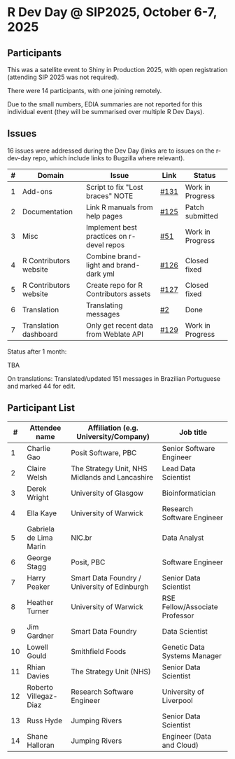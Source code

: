 R Dev Day @ SIP2025, October 6-7, 2025
================

## Participants

This was a satellite event to Shiny in Production 2025, with open registration (attending SIP 2025 was not required).

There were 14 participants, with one joining remotely.

Due to the small numbers, EDIA summaries are not reported for this individual event (they will be summarised over multiple R Dev Days).

## Issues

16 issues were addressed during the Dev Day (links are to issues on the r-dev-day repo, which include links to Bugzilla where relevant).

| # | Domain                 | Issue                                     | Link                                                     | Status           |
|---|------------------------|-------------------------------------------|----------------------------------------------------------|------------------|
| 1 | Add-ons                | Script to fix "Lost braces" NOTE          | [\#131](https://github.com/r-devel/r-dev-day/issues/131) | Work in Progress |
| 2 | Documentation          | Link R manuals from help pages            | [\#125](https://github.com/r-devel/r-dev-day/issues/125) | Patch submitted  |
| 3 | Misc                   | Implement best practices on r-devel repos | [\#51](https://github.com/r-devel/r-dev-day/issues/51)   | Work in Progress |
| 4 | R Contributors website | Combine brand-light and brand-dark yml    | [\#126](https://github.com/r-devel/r-dev-day/issues/126) | Closed fixed     |
| 5 | R Contributors website | Create repo for R Contributors assets     | [\#127](https://github.com/r-devel/r-dev-day/issues/127) | Closed fixed     |
| 6 | Translation            | Translating messages                      | [\#2](https://github.com/r-devel/r-dev-day/issues/2)     | Done             |
| 7 | Translation dashboard  | Only get recent data from Weblate API     | [\#129](https://github.com/r-devel/r-dev-day/issues/129) | Work in Progress |

Status after 1 month:

TBA

On translations: Translated/updated 151 messages in Brazilian Portuguese and marked 44 for edit.

## Participant List

| #  | Attendee name          | Affiliation (e.g. University/Company)          | Job title                      |
|----|------------------------|------------------------------------------------|--------------------------------|
| 1  | Charlie Gao            | Posit Software, PBC                            | Senior Software Engineer       |
| 2  | Claire Welsh           | The Strategy Unit, NHS Midlands and Lancashire | Lead Data Scientist            |
| 3  | Derek Wright           | University of Glasgow                          | Bioinformatician               |
| 4  | Ella Kaye              | University of Warwick                          | Research Software Engineer     |
| 5  | Gabriela de Lima Marin | NIC.br                                         | Data Analyst                   |
| 6  | George Stagg           | Posit, PBC                                     | Software Engineer              |
| 7  | Harry Peaker           | Smart Data Foundry / University of Edinburgh   | Senior Data Scientist          |
| 8  | Heather Turner         | University of Warwick                          | RSE Fellow/Associate Professor |
| 9  | Jim Gardner            | Smart Data Foundry                             | Data Scientist                 |
| 10 | Lowell Gould           | Smithfield Foods                               | Genetic Data Systems Manager   |
| 11 | Rhian Davies           | The Strategy Unit (NHS)                        | Senior Data Scientist          |
| 12 | Roberto Villegaz-Diaz  | Research Software Engineer                     | University of Liverpool        |
| 13 | Russ Hyde              | Jumping Rivers                                 | Senior Data Scientist          |
| 14 | Shane Halloran         | Jumping Rivers                                 | Engineer (Data and Cloud)      |
